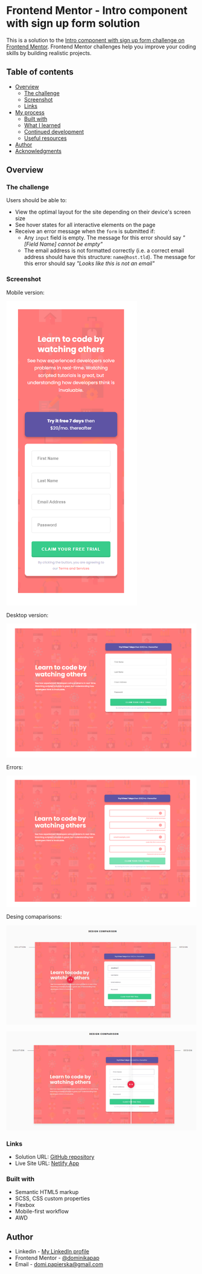 # Frontend Mentor - Intro component with sign up form solution

This is a solution to the [Intro component with sign up form challenge on Frontend Mentor](https://www.frontendmentor.io/challenges/intro-component-with-signup-form-5cf91bd49edda32581d28fd1). Frontend Mentor challenges help you improve your coding skills by building realistic projects. 

## Table of contents

- [Overview](#overview)
  - [The challenge](#the-challenge)
  - [Screenshot](#screenshot)
  - [Links](#links)
- [My process](#my-process)
  - [Built with](#built-with)
  - [What I learned](#what-i-learned)
  - [Continued development](#continued-development)
  - [Useful resources](#useful-resources)
- [Author](#author)
- [Acknowledgments](#acknowledgments)


## Overview

### The challenge

Users should be able to:

- View the optimal layout for the site depending on their device's screen size
- See hover states for all interactive elements on the page
- Receive an error message when the `form` is submitted if:
  - Any `input` field is empty. The message for this error should say *"[Field Name] cannot be empty"*
  - The email address is not formatted correctly (i.e. a correct email address should have this structure: `name@host.tld`). The message for this error should say *"Looks like this is not an email"*

### Screenshot

Mobile version:  
   
![](/screenshots/mobile.PNG)

Desktop version:  
  
![](/screenshots/desktop.PNG)

Errors:
  
![](/screenshots/errors.PNG)

Desing comaparisons:  

![](/screenshots/designComparisonLeft.png)

![](/screenshots/designComparisonRight.png)



### Links

- Solution URL: [GitHub repository](https://github.com/dominikapap/FrontendMentor-intro-with-form)
- Live Site URL: [Netlify App](https://dominikapap-intro-with-form.netlify.app/)



### Built with

- Semantic HTML5 markup
- SCSS, CSS custom properties
- Flexbox
- Mobile-first workflow
- AWD

## Author

- Linkedin - [My LinkedIn profile](https://www.linkedin.com/in/dominika-papierska-1ba09311a/)
- Frontend Mentor - [@dominikapap](https://www.frontendmentor.io/profile/dominikapap)
- Email - domi.papierska@gmail.com



